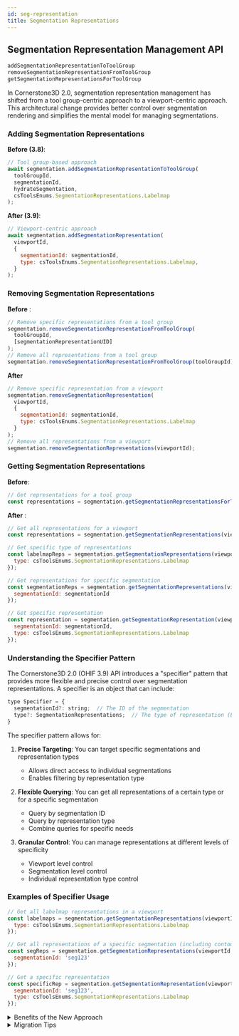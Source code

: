 ```yaml
---
id: seg-representation
title: Segmentation Representations
---
```





## Segmentation Representation Management API

```js
addSegmentationRepresentationToToolGroup
removeSegmentationRepresentationFromToolGroup
getSegmentationRepresentationsForToolGroup
```

In Cornerstone3D 2.0, segmentation representation management has shifted from a tool group-centric approach to a viewport-centric approach. This architectural change provides better control over segmentation rendering and simplifies the mental model for managing segmentations.


### Adding Segmentation Representations

**Before (3.8)**:

```js
// Tool group-based approach
await segmentation.addSegmentationRepresentationToToolGroup(
  toolGroupId,
  segmentationId,
  hydrateSegmentation,
  csToolsEnums.SegmentationRepresentations.Labelmap
);
```

**After (3.9)**:

```js
// Viewport-centric approach
await segmentation.addSegmentationRepresentation(
  viewportId,
  {
    segmentationId: segmentationId,
    type: csToolsEnums.SegmentationRepresentations.Labelmap,
  }
);
```

### Removing Segmentation Representations

**Before** :

```js
// Remove specific representations from a tool group
segmentation.removeSegmentationRepresentationFromToolGroup(
  toolGroupId,
  [segmentationRepresentationUID]
);
// Remove all representations from a tool group
segmentation.removeSegmentationRepresentationFromToolGroup(toolGroupId);
```

**After**

```js
// Remove specific representation from a viewport
segmentation.removeSegmentationRepresentation(
  viewportId,
  {
    segmentationId: segmentationId,
    type: csToolsEnums.SegmentationRepresentations.Labelmap
  }
);
// Remove all representations from a viewport
segmentation.removeSegmentationRepresentations(viewportId);
```

### Getting Segmentation Representations

**Before**:

```js
// Get representations for a tool group
const representations = segmentation.getSegmentationRepresentationsForToolGroup(toolGroupId);
```

**After** :

```js
// Get all representations for a viewport
const representations = segmentation.getSegmentationRepresentations(viewportId);

// Get specific type of representations
const labelmapReps = segmentation.getSegmentationRepresentations(viewportId, {
  type: csToolsEnums.SegmentationRepresentations.Labelmap
});

// Get representations for specific segmentation
const segmentationReps = segmentation.getSegmentationRepresentations(viewportId, {
  segmentationId: segmentationId
});

// Get specific representation
const representation = segmentation.getSegmentationRepresentation(viewportId, {
  segmentationId: segmentationId,
  type: csToolsEnums.SegmentationRepresentations.Labelmap
});
```

### Understanding the Specifier Pattern

The Cornerstone3D 2.0 (OHIF 3.9) API introduces a "specifier" pattern that provides more flexible and precise control over segmentation representations. A specifier is an object that can include:

```js
type Specifier = {
  segmentationId?: string;  // The ID of the segmentation
  type?: SegmentationRepresentations;  // The type of representation (Labelmap, Contour, etc.)
}
```

The specifier pattern allows for:

1. **Precise Targeting**: You can target specific segmentations and representation types
   - Allows direct access to individual segmentations
   - Enables filtering by representation type

2. **Flexible Querying**: You can get all representations of a certain type or for a specific segmentation
   - Query by segmentation ID
   - Query by representation type
   - Combine queries for specific needs

3. **Granular Control**: You can manage representations at different levels of specificity
   - Viewport level control
   - Segmentation level control
   - Individual representation type control

### Examples of Specifier Usage

```js
// Get all labelmap representations in a viewport
const labelmaps = segmentation.getSegmentationRepresentations(viewportId, {
  type: csToolsEnums.SegmentationRepresentations.Labelmap
});

// Get all representations of a specific segmentation (including contour, labelmap, surface)
const segReps = segmentation.getSegmentationRepresentations(viewportId, {
  segmentationId: 'seg123'
});

// Get a specific representation
const specificRep = segmentation.getSegmentationRepresentation(viewportId, {
  segmentationId: 'seg123',
  type: csToolsEnums.SegmentationRepresentations.Labelmap
});
```

<details>
<summary>Benefits of the New Approach</summary>

1. **Direct Viewport Control**:
    - Each viewport can have its own unique representation configuration
    - No need to create separate tool groups for different viewport representations
2. **Simpler Mental Model**:
    - Representations are directly tied to where they're displayed
    - No intermediate tool group layer to manage
3. **More Flexible Rendering**:
    - Each viewport can render the same segmentation differently
    - Better support for multiple views of the same data
4. **Improved Type Safety**:
    - Specifier pattern provides better TypeScript support
    - More explicit API with clearer intentions
</details>


<details>
<summary>Migration Tips</summary>

1. **Replace Tool Group References**:
    - Search your codebase for `toolGroupId` references in segmentation code
    - Replace with appropriate `viewportId` references
2. **Update Event Handlers**:
    - Update any code listening for segmentation events
    - Events now include viewportId instead of toolGroupId
3. **Review Representation Management**:
    - Identify where you manage segmentation representations
    - Convert to using the new viewport-centric methods
4. **Consider Viewport Context**:
    - Think about segmentation representation in terms of viewport display
    - Use specifiers to target specific representations when needed

</details>

